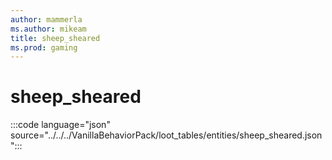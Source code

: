 ```yaml
---
author: mammerla
ms.author: mikeam
title: sheep_sheared
ms.prod: gaming
---
```


# sheep_sheared

:::code language="json" source="../../../VanillaBehaviorPack/loot_tables/entities/sheep_sheared.json":::